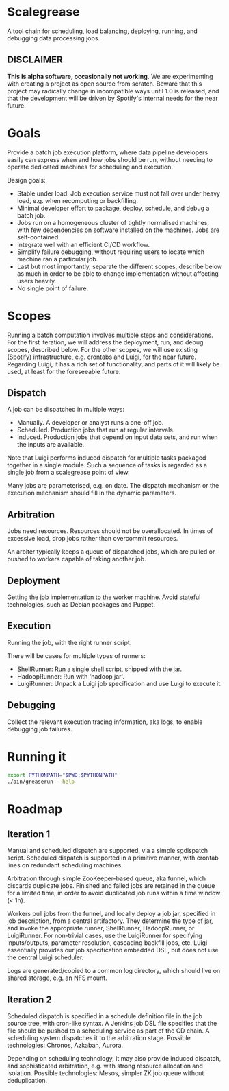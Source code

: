 Scalegrease
===========

A tool chain for scheduling, load balancing, deploying, running, and debugging data processing jobs.

DISCLAIMER
----------

**This is alpha software, occasionally not working.**  We are experimenting with creating
a project as open source from scratch.  Beware that this project may radically change in
incompatible ways until 1.0 is released, and that the development will be driven by Spotify's
internal needs for the near future.


Goals
=====

Provide a batch job execution platform, where data pipeline developers easily can express when and
how jobs should be run, without needing to operate dedicated machines for scheduling and execution.

Design goals:

* Stable under load.  Job execution service must not fall over under heavy
  load, e.g. when recomputing or backfilling.
* Minimal developer effort to package, deploy, schedule, and debug a batch
  job.
* Jobs run on a homogeneous cluster of tightly normalised machines, with
  few dependencies on software installed on the machines.  Jobs are
  self-contained.
* Integrate well with an efficient CI/CD workflow.
* Simplify failure debugging, without requiring users to locate which
  machine ran a particular job.
* Last but most importantly, separate the different scopes, describe below
  as much in order to be able to change implementation without affecting
  users heavily.
* No single point of failure.



Scopes
======

Running a batch computation involves multiple steps and considerations.  For the first iteration,
we will address the deployment, run, and debug scopes, described below.  For the other scopes, we
will use existing (Spotify) infrastructure, e.g. crontabs and Luigi, for the near future.
Regarding Luigi, it has a rich set of functionality, and parts of it will likely be used, at least
for the foreseeable future.


Dispatch
--------

A job can be dispatched in multiple ways:

* Manually.  A developer or analyst runs a one-off job.
* Scheduled.  Production jobs that run at regular intervals.
* Induced.  Production jobs that depend on input data sets, and run when
  the inputs are available.

Note that Luigi performs induced dispatch for multiple tasks packaged
together in a single module.  Such a sequence of tasks is regarded as a
single job from a scalegrease point of view.

Many jobs are parameterised, e.g. on date.  The dispatch mechanism or the
execution mechanism should fill in the dynamic parameters.


Arbitration
-----------

Jobs need resources.  Resources should not be overallocated.  In times of
excessive load, drop jobs rather than overcommit resources.  

An arbiter typically keeps a queue of dispatched jobs, which are pulled or
pushed to workers capable of taking another job.


Deployment
----------

Getting the job implementation to the worker machine.  Avoid stateful
technologies, such as Debian packages and Puppet.



Execution
---------

Running the job, with the right runner script.

There will be cases for multiple types of runners:

* ShellRunner: Run a single shell script, shipped with the jar.
* HadoopRunner: Run with 'hadoop jar'.
* LuigiRunner: Unpack a Luigi job specification and use Luigi to execute it.


Debugging
---------

Collect the relevant execution tracing information, aka logs, to enable
debugging job failures.


Running it
==========

```bash
export PYTHONPATH="$PWD:$PYTHONPATH"
./bin/greaserun --help
```

Roadmap
=======

Iteration 1
-----------

Manual and scheduled dispatch are supported, via a simple sgdispatch
script.  Scheduled dispatch is supported in a primitive manner, with
crontab lines on redundant scheduling machines.

Arbitration through simple ZooKeeper-based queue, aka funnel, which
discards duplicate jobs.  Finished and failed jobs are retained in the
queue for a limited time, in order to avoid duplicated job runs within a
time window (< 1h).

Workers pull jobs from the funnel, and locally deploy a job jar, specified
in job description, from a central artifactory.  They determine the type of
jar, and invoke the appropriate runner, ShellRunner, HadoopRunner, or
LuigiRunner.  For non-trivial cases, use the LuigiRunner for specifying
inputs/outputs, parameter resolution, cascading backfill jobs, etc.  Luigi
essentially provides our job specification embedded DSL, but does not use
the central Luigi scheduler.

Logs are generated/copied to a common log directory, which should live on
shared storage, e.g. an NFS mount.


Iteration 2
-----------

Scheduled dispatch is specified in a schedule definition file in the job
source tree, with cron-like syntax.  A Jenkins job DSL file specifies that
the file should be pushed to a scheduling service as part of the CD chain.
A scheduling system dispatches it to the arbitration stage.  Possible
technologies:  Chronos, Azkaban, Aurora.

Depending on scheduling technology, it may also provide induced dispatch,
and sophisticated arbitration, e.g. with strong resource allocation and
isolation.  Possible technologies: Mesos, simpler ZK job queue without
deduplication.

